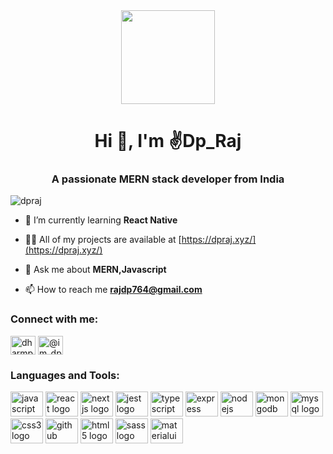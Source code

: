 <div align="center">
  <img height="150" src="https://camo.githubusercontent.com/62da68eb62b1e5f175f7d1f0191dd89a653d7908feb22d37d4a0ab07365d6791/68747470733a2f2f6d656469612e67697068792e636f6d2f6d656469612f4d3967624264396e6244724f5475314d71782f67697068792e676966"  />
</div>
<h1 align="center">Hi 👋, I'm ✌️Dp_Raj</h1>
<h3 align="center">A passionate MERN stack developer from India</h3>

<p align="left"> <img src="https://komarev.com/ghpvc/?username=dpraj&label=Profile%20views&color=0e75b6&style=flat" alt="dpraj" /> </p>


- 🌱 I’m currently learning **React Native**

- 👨‍💻 All of my projects are available at [https://dpraj.xyz/](https://dpraj.xyz/)

- 💬 Ask me about **MERN,Javascript**

- 📫 How to reach me **rajdp764@gmail.com**

<h3 align="left">Connect with me:</h3>
<p align="left">
<a href="https://linkedin.com/in/dharmpal kumar" target="blank"><img align="center" src="https://raw.githubusercontent.com/rahuldkjain/github-profile-readme-generator/master/src/images/icons/Social/linked-in-alt.svg" alt="dharmpal kumar" height="30" width="40" /></a>
<a href="https://instagram.com/@im_dp_raj" target="blank"><img align="center" src="https://raw.githubusercontent.com/rahuldkjain/github-profile-readme-generator/master/src/images/icons/Social/instagram.svg" alt="@im_dp_raj" height="30" width="40" /></a>
</p>

<h3 align="left">Languages and Tools:</h3>
<div align="left">
  <img
    src="https://cdn.jsdelivr.net/gh/devicons/devicon/icons/javascript/javascript-original.svg"
    height="40"
    width="52"
    alt="javascript logo"
  />
  <img
    src="https://cdn.jsdelivr.net/gh/devicons/devicon/icons/react/react-original-wordmark.svg"
    height="40"
    width="52"
    alt="react logo"
  />
  <img
    src="https://cdn.jsdelivr.net/gh/devicons/devicon/icons/nextjs/nextjs-original.svg"
    height="40"
    width="52"
    alt="nextjs logo"
  />
  <img
    src="https://cdn.jsdelivr.net/gh/devicons/devicon/icons/jest/jest-plain.svg"
    height="40"
    width="52"
    alt="jest logo"
  />
  <img
    src="https://cdn.jsdelivr.net/gh/devicons/devicon/icons/typescript/typescript-original.svg"
    height="40"
    width="52"
    alt="typescript logo"
  />
  <img
    src="https://cdn.jsdelivr.net/gh/devicons/devicon/icons/express/express-original.svg"
    height="40"
    width="52"
    alt="express logo"
  />
  <img
    src="https://cdn.jsdelivr.net/gh/devicons/devicon/icons/nodejs/nodejs-plain-wordmark.svg"
    height="40"
    width="52"
    alt="nodejs logo"
  />
  <img
    src="https://cdn.jsdelivr.net/gh/devicons/devicon/icons/mongodb/mongodb-plain-wordmark.svg"
    height="40"
    width="52"
    alt="mongodb logo"
  />
  <img
    src="https://cdn.jsdelivr.net/gh/devicons/devicon/icons/mysql/mysql-original.svg"
    height="40"
    width="52"
    alt="mysql logo"
  />
  <img
    src="https://cdn.jsdelivr.net/gh/devicons/devicon/icons/css3/css3-plain-wordmark.svg"
    height="40"
    width="52"
    alt="css3 logo"
  />
  <img
    src="https://cdn.jsdelivr.net/gh/devicons/devicon/icons/github/github-original.svg"
    height="40"
    width="52"
    alt="github logo"
  />
  <img
    src="https://cdn.jsdelivr.net/gh/devicons/devicon/icons/html5/html5-plain-wordmark.svg"
    height="40"
    width="52"
    alt="html5 logo"
  />
  <img
    src="https://cdn.jsdelivr.net/gh/devicons/devicon/icons/sass/sass-original.svg"
    height="40"
    width="52"
    alt="sass logo"
  />
  <img
    src="https://cdn.jsdelivr.net/gh/devicons/devicon/icons/materialui/materialui-plain.svg"
    height="40"
    width="52"
    alt="materialui logo"
  />
</div>
